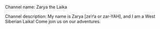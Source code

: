 Channel name: Zarya the Laika

Channel description: My name is Zarya [zɐˈrʲa or zar-YAH], and I am a West Siberian Laika! Come join us on our adventures.

<!--- channel is Canadian -->
